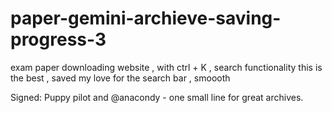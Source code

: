 ﻿# paper-gemini-archieve-saving-progress-3
exam paper downloading website , with ctrl + K , search functionality 
this is the best , saved my love for the search bar , smoooth 

Signed: Puppy pilot and @anacondy - one small line for great archives.

